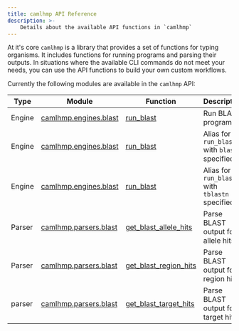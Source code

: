 ```yaml
---
title: camlhmp API Reference
description: >-
    Details about the available API functions in `camlhmp`
---
```


At it's core `camlhmp` is a library that provides a set of functions for typing organisms. It
includes functions for running programs and parsing their outputs. In situations where the
available CLI commands do not meet your needs, you can use the API functions to build your own
custom workflows.

Currently the following modules are available in the `camlhmp` API:

| Type   | Module                                        | Function                                                                                  | Description                                    |
|--------|-----------------------------------------------|-------------------------------------------------------------------------------------------|------------------------------------------------|
| Engine | [camlhmp.engines.blast](api/engines/blast.md) | [run_blast](api/engines/blast.md#camlhmp.engines.blast.run_blast)                         | Run BLAST program                              |
| Engine | [camlhmp.engines.blast](api/engines/blast.md) | [run_blast](api/engines/blast.md#camlhmp.engines.blast.run_blastn)                        | Alias for `run_blast` with `blastn` specified  |
| Engine | [camlhmp.engines.blast](api/engines/blast.md) | [run_blast](api/engines/blast.md#camlhmp.engines.blast.run_tblastn)                       | Alias for `run_blast` with `tblastn` specified |
| Parser | [camlhmp.parsers.blast](api/parsers/blast.md) | [get_blast_allele_hits](api/parsers/blast.md#camlhmp.parsers.blast.get_blast_allele_hits) | Parse BLAST output for allele hits             |
| Parser | [camlhmp.parsers.blast](api/parsers/blast.md) | [get_blast_region_hits](api/parsers/blast.md#camlhmp.parsers.blast.get_blast_region_hits) | Parse BLAST output for region hits             |
| parser | [camlhmp.parsers.blast](api/parsers/blast.md) | [get_blast_target_hits](api/parsers/blast.md#camlhmp.parsers.blast.get_blast_target_hits) | Parse BLAST output for target hits             |
